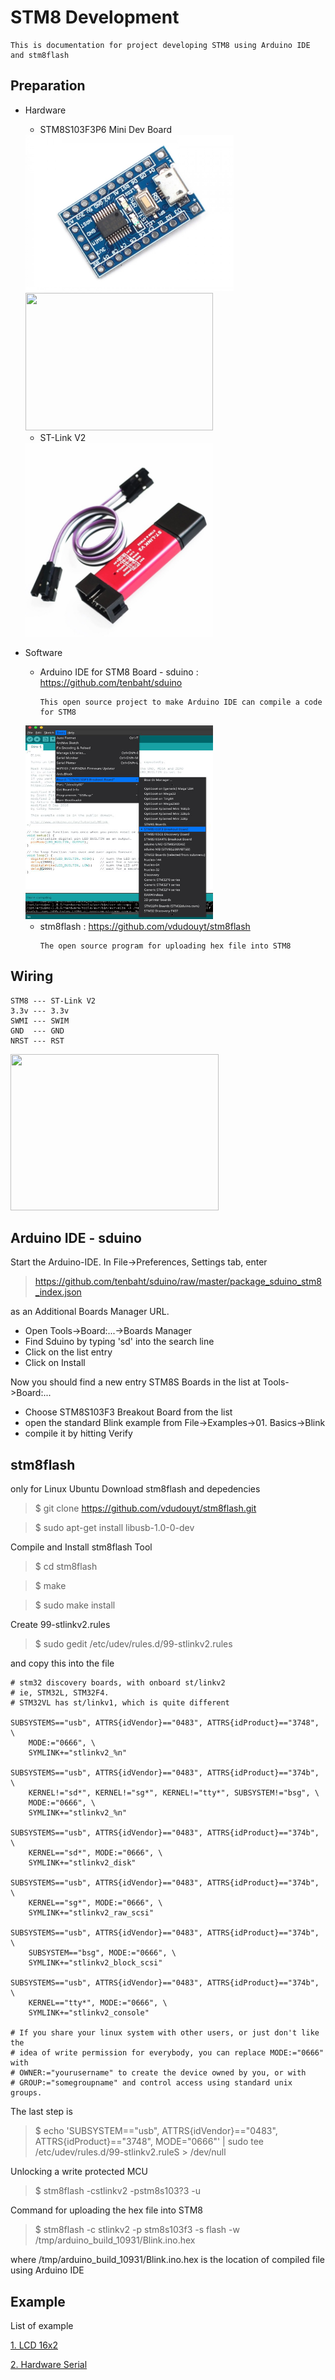 # STM8 Development

```
This is documentation for project developing STM8 using Arduino IDE and stm8flash
```
## Preparation
* Hardware
  * STM8S103F3P6 Mini Dev Board
  <img src="/Pics/STM8 Minimum System Development Board.JPG" width="333" height="250">
  <img src="https://tenbaht.github.io/sduino/hardware/stm8blue-pinout.png" width="300" height="220">
  
  * ST-Link V2
  <img src="/Pics/sta-2.jpg" width="300" height="310">
 
* Software 
  * Arduino IDE for STM8 Board - sduino : https://github.com/tenbaht/sduino
    ```
    This open source project to make Arduino IDE can compile a code for STM8
    ```
  <img src="/Pics/arduino_stm8.png" width="300" height="310">

  * stm8flash : https://github.com/vdudouyt/stm8flash
    ```
    The open source program for uploading hex file into STM8
    ```
## Wiring
```
STM8 --- ST-Link V2
3.3v --- 3.3v
SWMI --- SWIM
GND  --- GND
NRST --- RST
```
<img src="https://robu.in/wp-content/uploads/2018/07/robu-5-2.jpg" width="333" height="250">

## Arduino IDE - sduino
Start the Arduino-IDE. In File->Preferences, Settings tab, enter 
> https://github.com/tenbaht/sduino/raw/master/package_sduino_stm8_index.json

as an Additional Boards Manager URL.

* Open Tools->Board:...->Boards Manager
* Find Sduino by typing 'sd' into the search line
* Click on the list entry
* Click on Install

Now you should find a new entry STM8S Boards in the list at Tools->Board:...

* Choose STM8S103F3 Breakout Board from the list
* open the standard Blink example from File->Examples->01. Basics->Blink
* compile it by hitting Verify


## stm8flash
only for Linux Ubuntu
Download stm8flash and depedencies
> $ git clone https://github.com/vdudouyt/stm8flash.git

> $ sudo apt-get install libusb-1.0-0-dev

Compile and Install stm8flash Tool
> $ cd stm8flash

> $ make

> $ sudo make install

Create 99-stlinkv2.rules
> $ sudo gedit /etc/udev/rules.d/99-stlinkv2.rules

and copy this into the file
```
# stm32 discovery boards, with onboard st/linkv2
# ie, STM32L, STM32F4.
# STM32VL has st/linkv1, which is quite different

SUBSYSTEMS=="usb", ATTRS{idVendor}=="0483", ATTRS{idProduct}=="3748", \
    MODE:="0666", \
    SYMLINK+="stlinkv2_%n"

SUBSYSTEMS=="usb", ATTRS{idVendor}=="0483", ATTRS{idProduct}=="374b", \
    KERNEL!="sd*", KERNEL!="sg*", KERNEL!="tty*", SUBSYSTEM!="bsg", \
    MODE:="0666", \
    SYMLINK+="stlinkv2_%n"

SUBSYSTEMS=="usb", ATTRS{idVendor}=="0483", ATTRS{idProduct}=="374b", \
    KERNEL=="sd*", MODE:="0666", \
    SYMLINK+="stlinkv2_disk"

SUBSYSTEMS=="usb", ATTRS{idVendor}=="0483", ATTRS{idProduct}=="374b", \
    KERNEL=="sg*", MODE:="0666", \
    SYMLINK+="stlinkv2_raw_scsi"

SUBSYSTEMS=="usb", ATTRS{idVendor}=="0483", ATTRS{idProduct}=="374b", \
    SUBSYSTEM=="bsg", MODE:="0666", \
    SYMLINK+="stlinkv2_block_scsi"

SUBSYSTEMS=="usb", ATTRS{idVendor}=="0483", ATTRS{idProduct}=="374b", \
    KERNEL=="tty*", MODE:="0666", \
    SYMLINK+="stlinkv2_console"

# If you share your linux system with other users, or just don't like the
# idea of write permission for everybody, you can replace MODE:="0666" with
# OWNER:="yourusername" to create the device owned by you, or with
# GROUP:="somegroupname" and control access using standard unix groups.
```
The last step is 
> $ echo 'SUBSYSTEM=="usb", ATTRS{idVendor}=="0483", ATTRS{idProduct}=="3748", MODE="0666"' | sudo tee /etc/udev/rules.d/99-stlinkv2.ruleS > /dev/null

Unlocking a write protected MCU
> $ stm8flash -cstlinkv2 -pstm8s103?3 -u

Command for uploading the hex file into STM8
> $ stm8flash -c stlinkv2 -p stm8s103f3 -s flash -w /tmp/arduino_build_10931/Blink.ino.hex 

where /tmp/arduino_build_10931/Blink.ino.hex is the location of compiled file using Arduino IDE

## Example
List of example

[1. LCD 16x2](https://github.com/2black0/STM8_development/blob/master/Example/stm8_lcd.ino)

[2. Hardware Serial](https://github.com/2black0/STM8_development/blob/master/Example/stm8_serial.ino)

